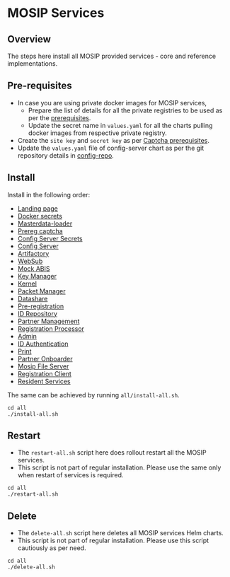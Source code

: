 # MOSIP Services

## Overview
The steps here install all MOSIP provided services - core and reference implementations.

## Pre-requisites
* In case you are using private docker images for MOSIP services,
  * Prepare the list of details for all the private registries to be used as per the [prerequisites](docker-secrets/README.md#Prerequisites).
  * Update the secret name in `values.yaml` for all the charts pulling docker images from respective private registry.
* Create the `site key` and `secret key` as per [Captcha prerequisites](captcha/README.md#Prerequisites).
* Update the `values.yaml` file of config-server chart as per the git repository details in [config-repo](config-repo/values.yaml).

## Install
Install in the following order:
* [Landing page](landing-page/README.md)
* [Docker secrets](docker-secrets/README.md)
* [Masterdata-loader](masterdata-loader/README.md)
* [Prereg captcha](captcha/README.md)
* [Config Server Secrets](conf-secrets/README.md)
* [Config Server](config-server/README.md)
* [Artifactory](artifactory/README.md)
* [WebSub](websub/README.md)
* [Mock ABIS](mock-abis/README.md)
* [Key Manager](keymanager/README.md)
* [Kernel](kernel/README.md)
* [Packet Manager](packetmanager/README.md)
* [Datashare](datashare/README.md)
* [Pre-registration](prereg/README.md)
* [ID Repository](idrepo/README.md)
* [Partner Management](pms/README.md)
* [Registration Processor](regproc/README.md)
* [Admin](admin/README.md)
* [ID Authentication](ida/README.md)
* [Print](print/README.md)
* [Partner Onboarder](partner-onboarder/README.md)
* [Mosip File Server](mosip-file-server/README.md)
* [Registration Client](regclient/README.md)
* [Resident Services](resident/README.md)

The same can be achieved by running `all/install-all.sh`.
```
cd all
./install-all.sh
```

## Restart
* The `restart-all.sh` script here does rollout restart all the MOSIP services.
* This script is not part of regular installation. Please use the same only when restart of services is required.
```
cd all
./restart-all.sh
```

## Delete
* The `delete-all.sh` script here deletes all MOSIP services Helm charts.
* This script is not part of regular installation. Please use this script cautiously as per need.
```
cd all
./delete-all.sh
```

